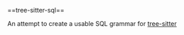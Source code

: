 ==tree-sitter-sql==

An attempt to create a usable SQL grammar for [tree-sitter](https://github.com/tree-sitter/tree-sitter)
